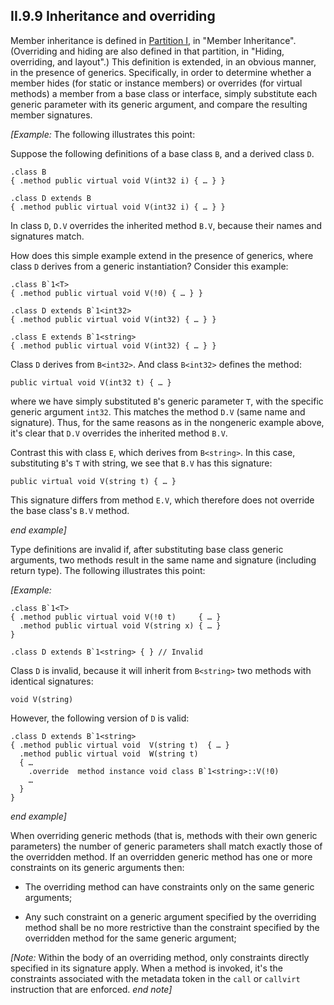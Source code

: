 ## II.9.9 Inheritance and overriding

Member inheritance is defined in [Partition I](i.8.10-member-inheritance.md), in "Member Inheritance". (Overriding and hiding are also defined in that partition, in "Hiding, overriding, and layout".) This definition is extended, in an obvious manner, in the presence of generics. Specifically, in order to determine whether a member hides (for static or instance members) or overrides (for virtual methods) a member from a base class or interface, simply substitute each generic parameter with its generic argument, and compare the resulting member signatures.

_[Example:_ The following illustrates this point:

Suppose the following definitions of a base class `B`, and a derived class `D`.

 ```ilasm
 .class B
 { .method public virtual void V(int32 i) { … } }

 .class D extends B
 { .method public virtual void V(int32 i) { … } }
 ```

In class `D`, `D.V` overrides the inherited method `B.V`, because their names and signatures match.

How does this simple example extend in the presence of generics, where class `D` derives from a generic instantiation? Consider this example:

 ```ilasm
 .class B`1<T>
 { .method public virtual void V(!0) { … } }

 .class D extends B`1<int32>
 { .method public virtual void V(int32) { … } }

 .class E extends B`1<string>
 { .method public virtual void V(int32) { … } }
 ```

Class `D` derives from `B<int32>`. And class `B<int32>` defines the method:

 ```ilasm
 public virtual void V(int32 t) { … }
 ```

where we have simply substituted `B`'s generic parameter `T`, with the specific generic argument `int32`. This matches the method `D.V` (same name and signature). Thus, for the same reasons as in the nongeneric example above, it's clear that `D.V` overrides the inherited method `B.V`.

Contrast this with class `E`, which derives from `B<string>`. In this case, substituting `B`'s `T` with string, we see that `B.V` has this signature:

 ```ilasm
 public virtual void V(string t) { … }
 ```

This signature differs from method `E.V`, which therefore does not override the base class's `B.V` method.

_end example]_

Type definitions are invalid if, after substituting base class generic arguments, two methods result in the same name and signature (including return type). The following illustrates this point:

_[Example:_

 ```ilasm
 .class B`1<T>
 { .method public virtual void V(!0 t)     { … }
   .method public virtual void V(string x) { … }
 }

 .class D extends B`1<string> { } // Invalid
 ```

Class `D` is invalid, because it will inherit from `B<string>` two methods with identical signatures:

 ```ilasm
 void V(string)
 ```

However, the following version of `D` is valid:

 ```ilasm
 .class D extends B`1<string>
 { .method public virtual void  V(string t)  { … }
   .method public virtual void  W(string t)
   { …
     .override  method instance void class B`1<string>::V(!0)
     …
   }
 }
 ```

_end example]_

When overriding generic methods (that is, methods with their own generic parameters) the number of generic parameters shall match exactly those of the overridden method. If an overridden generic method has one or more constraints on its generic arguments then:

 * The overriding method can have constraints only on the same generic arguments;

 * Any such constraint on a generic argument specified by the overriding method shall be no more restrictive than the constraint specified by the overridden method for the same generic argument; 

_[Note:_ Within the body of an overriding method, only constraints directly specified in its signature apply. When a method is invoked, it's the constraints associated with the metadata token in the `call` or `callvirt` instruction that are enforced. _end note]_
